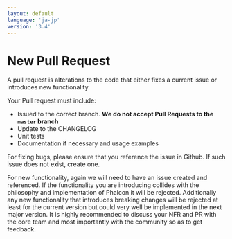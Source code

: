 ```yaml
---
layout: default
language: 'ja-jp'
version: '3.4'
---
```


# New Pull Request

A pull request is alterations to the code that either fixes a current issue or introduces new functionality.

Your Pull request must include:

* Issued to the correct branch. **We do not accept Pull Requests to the `master` branch**
* Update to the CHANGELOG
* Unit tests
* Documentation if necessary and usage examples

For fixing bugs, please ensure that you reference the issue in Github. If such issue does not exist, create one.

For new functionality, again we will need to have an issue created and referenced. If the functionality you are introducing collides with the philosophy and implementation of Phalcon it will be rejected. Additionally any new functionality that introduces breaking changes will be rejected at least for the current version but could very well be implemented in the next major version. It is highly recommended to discuss your NFR and PR with the core team and most importantly with the community so as to get feedback.